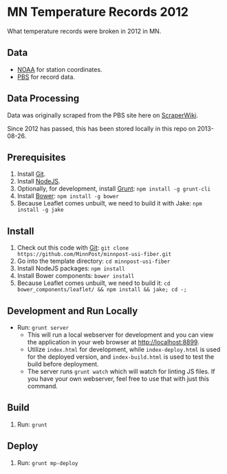 # MN Temperature Records 2012

What temperature records were broken in 2012 in MN.

## Data

* [NOAA](https://mi3.ncdc.noaa.gov//mi3qry/search.cfm) for station coordinates.
* [PBS](http://www.pbs.org/newshour/widgets/temp-records/historical/year_records.html) for record data.

## Data Processing

Data was originally scraped from the PBS site here on [ScraperWiki](https://classic.scraperwiki.com/scrapers/broken_temperature_record_from_pbs/).

Since 2012 has passed, this has been stored locally in this repo on 2013-08-26.

## Prerequisites

1. Install [Git](http://git-scm.com/).
1. Install [NodeJS](http://nodejs.org/).
1. Optionally, for development, install [Grunt](http://gruntjs.com/): `npm install -g grunt-cli`
1. Install [Bower](http://bower.io/): `npm install -g bower` 
1. Because Leaflet comes unbuilt, we need to build it with Jake: `npm install -g jake`

## Install

1. Check out this code with [Git](http://git-scm.com/): `git clone https://github.com/MinnPost/minnpost-usi-fiber.git`
1. Go into the template directory: `cd minnpost-usi-fiber`
1. Install NodeJS packages: `npm install`
1. Install Bower components: `bower install`
1. Because Leaflet comes unbuilt, we need to build it: `cd bower_components/leaflet/ && npm install && jake; cd -;`

## Development and Run Locally

* Run: `grunt server`
    * This will run a local webserver for development and you can view the application in your web browser at [http://localhost:8899](http://localhost:8899).
    * Utilize `index.html` for development, while `index-deploy.html` is used for the deployed version, and `index-build.html` is used to test the build before deployment.
    * The server runs `grunt watch` which will watch for linting JS files.  If you have your own webserver, feel free to use that with just this command.

## Build

1. Run: `grunt`

## Deploy

1. Run: `grunt mp-deploy`
